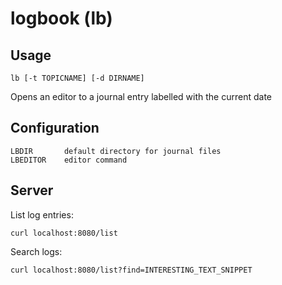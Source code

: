 # logbook (lb)

## Usage

    lb [-t TOPICNAME] [-d DIRNAME]

Opens an editor to a journal entry labelled with the current date

## Configuration

    LBDIR       default directory for journal files
    LBEDITOR    editor command

## Server

List log entries:

    curl localhost:8080/list

Search logs:

    curl localhost:8080/list?find=INTERESTING_TEXT_SNIPPET

